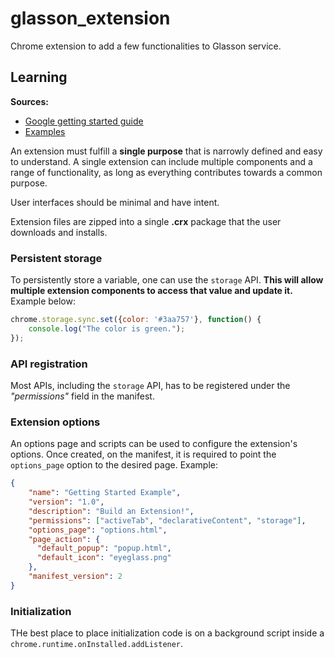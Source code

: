 # glasson_extension

Chrome extension to add a few functionalities to Glasson service.

## Learning

**Sources:**
- [Google getting started guide](https://developer.chrome.com/extensions)
- [Examples](https://github.com/orbitbot/chrome-extensions-examples)

An extension must fulfill a **single purpose** that is narrowly defined and easy to understand. A single extension can include multiple components and a range of functionality, as long as everything contributes towards a common purpose. 

User interfaces should be minimal and have intent.

Extension files are zipped into a single **.crx** package that the user downloads and installs.

### Persistent storage

To persistently store a variable, one can use the `storage` API. **This will allow multiple extension components to access that value and update it.** Example below:

```javascript
chrome.storage.sync.set({color: '#3aa757'}, function() {
    console.log("The color is green.");
});
```

### API registration

Most APIs, including the `storage` API, has to be registered under the *"permissions"* field in the manifest.

### Extension options

An options page and scripts can be used to configure the extension's options. Once created, on the manifest, it is required to point the `options_page` option to the desired page. Example:

```json
{
    "name": "Getting Started Example",
    "version": "1.0",
    "description": "Build an Extension!",
    "permissions": ["activeTab", "declarativeContent", "storage"],
    "options_page": "options.html",
    "page_action": {
      "default_popup": "popup.html",
      "default_icon": "eyeglass.png"
    },
    "manifest_version": 2
}
```

### Initialization

THe best place to place initialization code is on a background script inside a `chrome.runtime.onInstalled.addListener`.